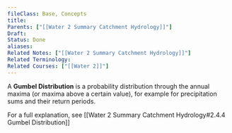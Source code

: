 ```yaml
---
fileClass: Base, Concepts
title: 
Parents: ["[[Water 2 Summary Catchment Hydrology]]"]
Draft: 
Status: Done
aliases: 
Related Notes: ["[[Water 2 Summary Catchment Hydrology]]"]
Related Terminology: 
Related Courses: ["[[Water 2]]"]
---
```

A **Gumbel Distribution** is a probability distribution through the annual maxima (or maxima above a certain value), for example for precipitation sums and their return periods. 

For a full explanation, see [[Water 2 Summary Catchment Hydrology#2.4.4 Gumbel Distribution]]
